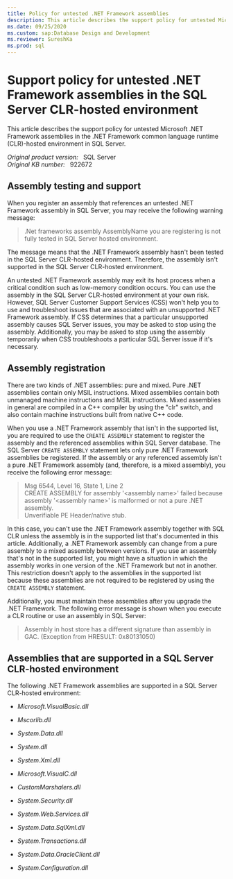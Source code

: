 ```yaml
---
title: Policy for untested .NET Framework assemblies
description: This article describes the support policy for untested Microsoft .NET Framework assemblies in the .NET Framework common language runtime (CLR)-hosted environment in SQL Server.
ms.date: 09/25/2020
ms.custom: sap:Database Design and Development
ms.reviewer: SureshKa
ms.prod: sql
---
```


# Support policy for untested .NET Framework assemblies in the SQL Server CLR-hosted environment

This article describes the support policy for untested Microsoft .NET Framework assemblies in the .NET Framework common language runtime (CLR)-hosted environment in SQL Server.

_Original product version:_ &nbsp; SQL Server  
_Original KB number:_ &nbsp; 922672

## Assembly testing and support

When you register an assembly that references an untested .NET Framework assembly in SQL Server, you may receive the following warning message:

> .Net frameworks assembly AssemblyName you are registering is not fully tested in SQL Server hosted environment.

The message means that the .NET Framework assembly hasn't been tested in the SQL Server CLR-hosted environment. Therefore, the assembly isn't supported in the SQL Server CLR-hosted environment.

An untested .NET Framework assembly may exit its host process when a critical condition such as low-memory condition occurs. You can use the assembly in the SQL Server CLR-hosted environment at your own risk. However, SQL Server Customer Support Services (CSS) won't help you to use and troubleshoot issues that are associated with an unsupported .NET Framework assembly. If CSS determines that a particular unsupported assembly causes SQL Server issues, you may be asked to stop using the assembly. Additionally, you may be asked to stop using the assembly temporarily when CSS troubleshoots a particular SQL Server issue if it's necessary.

## Assembly registration

There are two kinds of .NET assemblies: pure and mixed. Pure .NET assemblies contain only MSIL instructions. Mixed assemblies contain both unmanaged machine instructions and MSIL instructions. Mixed assemblies in general are compiled in a C++ compiler by using the "clr" switch, and also contain machine instructions built from native C++ code.

When you use a .NET Framework assembly that isn't in the supported list, you are required to use the `CREATE ASSEMBLY` statement to register the assembly and the referenced assemblies within SQL Server database. The SQL Server `CREATE ASSEMBLY` statement lets only pure .NET Framework assemblies be registered. If the assembly or any referenced assembly isn't a pure .NET Framework assembly (and, therefore, is a mixed assembly), you receive the following error message:

> Msg 6544, Level 16, State 1, Line 2  
CREATE ASSEMBLY for assembly '\<assembly name\>' failed because assembly '\<assembly name\>' is malformed or not a pure .NET assembly.  
Unverifiable PE Header/native stub.

In this case, you can't use the .NET Framework assembly together with SQL CLR unless the assembly is in the supported list that's documented in this article. Additionally, a .NET Framework assembly can change from a pure assembly to a mixed assembly between versions. If you use an assembly that's not in the supported list, you might have a situation in which the assembly works in one version of the .NET Framework but not in another. This restriction doesn't apply to the assemblies in the supported list because these assemblies are not required to be registered by using the `CREATE ASSEMBLY` statement.

Additionally, you must maintain these assemblies after you upgrade the .NET Framework. The following error message is shown when you execute a CLR routine or use an assembly in SQL Server:

> Assembly in host store has a different signature than assembly in GAC. (Exception from HRESULT: 0x80131050)

## Assemblies that are supported in a SQL Server CLR-hosted environment

The following .NET Framework assemblies are supported in a SQL Server CLR-hosted environment:

- *Microsoft.VisualBasic.dll*

- *Mscorlib.dll*

- *System.Data.dll*

- *System.dll*

- *System.Xml.dll*

- *Microsoft.VisualC.dll*

- *CustomMarshalers.dll*

- *System.Security.dll*

- *System.Web.Services.dll*

- *System.Data.SqlXml.dll*

- *System.Transactions.dll*

- *System.Data.OracleClient.dll*

- *System.Configuration.dll*

